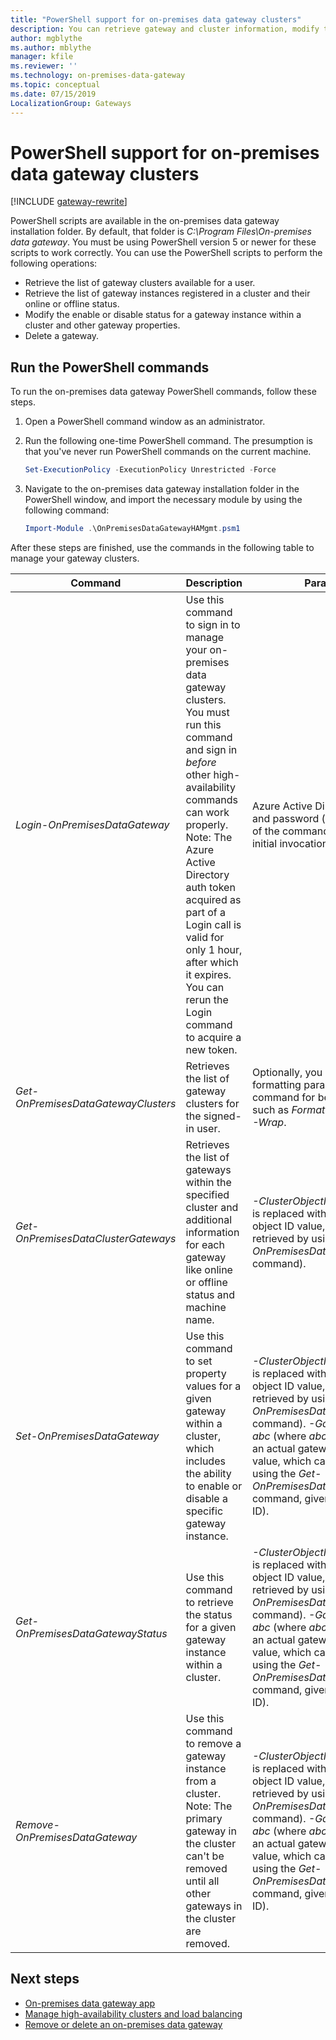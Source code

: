 ```yaml
---
title: "PowerShell support for on-premises data gateway clusters"
description: You can retrieve gateway and cluster information, modify the status within a gateway, or delete a gateway by using PowerShell commands.
author: mgblythe
ms.author: mblythe
manager: kfile
ms.reviewer: ''
ms.technology: on-premises-data-gateway
ms.topic: conceptual
ms.date: 07/15/2019
LocalizationGroup: Gateways 
---
```


# PowerShell support for on-premises data gateway clusters

[!INCLUDE [gateway-rewrite](../includes/gateway-rewrite.md)]

PowerShell scripts are available in the on-premises data gateway installation folder. By default, that folder is *C:\Program Files\On-premises data gateway*. You must be using PowerShell version 5 or newer for these scripts to work correctly. You can use the PowerShell scripts to perform the following operations:

- Retrieve the list of gateway clusters available for a user.
- Retrieve the list of gateway instances registered in a cluster and their online or offline status.
- Modify the enable or disable status for a gateway instance within a cluster and other gateway properties.
- Delete a gateway.

## Run the PowerShell commands

To run the on-premises data gateway PowerShell commands, follow these steps.

1. Open a PowerShell command window as an administrator.
2. Run the following one-time PowerShell command. The presumption is that you've never run PowerShell commands on the current machine.

    ```powershell
    Set-ExecutionPolicy -ExecutionPolicy Unrestricted -Force
    ```

3. Navigate to the on-premises data gateway installation folder in the PowerShell window, and import the necessary module by using the following command:

    ```powershell
    Import-Module .\OnPremisesDataGatewayHAMgmt.psm1
    ```

After these steps are finished, use the commands in the following table to manage your gateway clusters.

| **Command** | **Description** | **Parameters** |
| --- | --- | --- |
| *Login-OnPremisesDataGateway* |Use this command to sign in to manage your on-premises data gateway clusters. You must run this command and sign in *before* other high-availability commands can work properly. Note: The Azure Active Directory auth token acquired as part of a Login call is valid for only 1 hour, after which it expires. You can rerun the Login command to acquire a new token.| Azure Active Directory username and password (provided as part of the command execution, not initial invocation).|
| *Get-OnPremisesDataGatewayClusters* | Retrieves the list of gateway clusters for the signed-in user. | Optionally, you can pass formatting parameters to this command for better readability, such as *Format-Table -AutoSize -Wrap*. |
| *Get-OnPremisesDataClusterGateways* | Retrieves the list of gateways within the specified cluster and additional information for each gateway like online or offline status and machine name. | *-ClusterObjectID xyz* (where *xyz* is replaced with an actual cluster object ID value, which can be retrieved by using the *Get-OnPremisesDataGatewayClusters* command).|
| *Set-OnPremisesDataGateway* | Use this command to set property values for a given gateway within a cluster, which includes the ability to enable or disable a specific gateway instance.  | *-ClusterObjectID xyz* (where *xyz* is replaced with an actual cluster object ID value, which can be retrieved by using the *Get-OnPremisesDataGatewayClusters* command). *-GatewayObjectID abc* (where *abc* is replaced with an actual gateway object ID value, which can be retrieved by using the *Get-OnPremisesDataClusterGateways* command, given a cluster object ID). |
| *Get-OnPremisesDataGatewayStatus* | Use this command to retrieve the status for a given gateway instance within a cluster.  | *-ClusterObjectID xyz* (where *xyz* is replaced with an actual cluster object ID value, which can be retrieved by using the *Get-OnPremisesDataGatewayClusters* command).  *-GatewayObjectID abc*  (where *abc* is replaced with an actual gateway object ID value, which can be retrieved by using the *Get-OnPremisesDataClusterGateways* command, given a cluster object ID). |
| *Remove-OnPremisesDataGateway*  | Use this command to remove a gateway instance from a cluster. Note: The primary gateway in the cluster can't be removed until all other gateways in the cluster are removed.| *-ClusterObjectID xyz* (where *xyz* is replaced with an actual cluster object ID value, which can be retrieved by using the *Get-OnPremisesDataGatewayClusters* command).  *-GatewayObjectID abc* (where *abc* is replaced with an actual gateway object ID value, which can be retrieved by using the *Get-OnPremisesDataClusterGateways* command, given a cluster object ID). |

## Next steps

* [On-premises data gateway app](service-gateway-app.md)
* [Manage high-availability clusters and load balancing](service-gateway-high-availability-clusters.md)
* [Remove or delete an on-premises data gateway](service-gateway-manage.md#remove-or-delete-an-on-premises-data-gateway)
